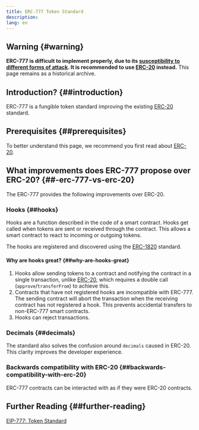 ```yaml
---
title: ERC-777 Token Standard
description:
lang: en
---
```


## Warning \{#warning}

**ERC-777 is difficult to implement properly, due to its [susceptibility to different forms of attack](https://github.com/OpenZeppelin/openzeppelin-contracts/issues/2620). It is recommended to use [ERC-20](/developers/docs/standards/tokens/erc-20/) instead.** This page remains as a historical archive.

## Introduction? \{##introduction}

ERC-777 is a fungible token standard improving the existing [ERC-20](/developers/docs/standards/tokens/erc-20/) standard.

## Prerequisites \{##prerequisites}

To better understand this page, we recommend you first read about [ERC-20](/developers/docs/standards/tokens/erc-20/).

## What improvements does ERC-777 propose over ERC-20? \{##-erc-777-vs-erc-20}

The ERC-777 provides the following improvements over ERC-20.

### Hooks \{##hooks}

Hooks are a function described in the code of a smart contract. Hooks get called when tokens are sent or received through the contract. This allows a smart contract to react to incoming or outgoing tokens.

The hooks are registered and discovered using the [ERC-1820](https://eips.ethereum.org/EIPS/eip-1820) standard.

#### Why are hooks great? \{##why-are-hooks-great}

1. Hooks allow sending tokens to a contract and notifying the contract in a single transaction, unlike [ERC-20](https://eips.ethereum.org/EIPS/eip-20), which requires a double call (`approve`/`transferFrom`) to achieve this.
2. Contracts that have not registered hooks are incompatible with ERC-777. The sending contract will abort the transaction when the receiving contract has not registered a hook. This prevents accidental transfers to non-ERC-777 smart contracts.
3. Hooks can reject transactions.

### Decimals \{##decimals}

The standard also solves the confusion around `decimals` caused in ERC-20. This clarity improves the developer experience.

### Backwards compatibility with ERC-20 \{##backwards-compatibility-with-erc-20}

ERC-777 contracts can be interacted with as if they were ERC-20 contracts.

## Further Reading \{##further-reading}

[EIP-777: Token Standard](https://eips.ethereum.org/EIPS/eip-777)
